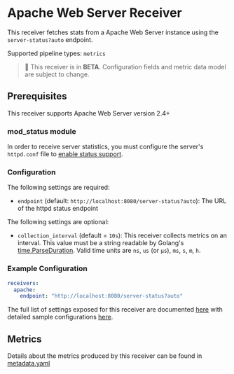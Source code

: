 # Apache Web Server Receiver

This receiver fetches stats from a Apache Web Server instance using the `server-status?auto` endpoint.

Supported pipeline types: `metrics`

> :construction: This receiver is in **BETA**. Configuration fields and metric data model are subject to change.

## Prerequisites

This receiver supports Apache Web Server version 2.4+

### mod_status module

In order to receive server statistics, you must configure the server's `httpd.conf` file to [enable status support](https://httpd.apache.org/docs/2.4/mod/mod_status.html).


### Configuration

The following settings are required:
- `endpoint` (default: `http://localhost:8080/server-status?auto`): The URL of the httpd status endpoint

The following settings are optional:
- `collection_interval` (default = `10s`): This receiver collects metrics on an interval. This value must be a string readable by Golang's [time.ParseDuration](https://pkg.go.dev/time#ParseDuration). Valid time units are `ns`, `us` (or `µs`), `ms`, `s`, `m`, `h`.

### Example Configuration

```yaml
receivers:
  apache:
    endpoint: "http://localhost:8080/server-status?auto"
```

The full list of settings exposed for this receiver are documented [here](./config.go) with detailed sample configurations [here](./testdata/config.yaml).

## Metrics

Details about the metrics produced by this receiver can be found in [metadata.yaml](./metadata.yaml)
